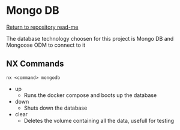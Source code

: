 # Mongo DB

[Return to repository read-me](../../README.md)

The database technology choosen for this project is Mongo DB and Mongoose ODM to connect to it

## NX Commands

`nx <command> mongodb`

- up
    - Runs the docker compose and boots up the database
- down
    - Shuts down the database
- clear
    - Deletes the volume containing all the data, usefull for testing